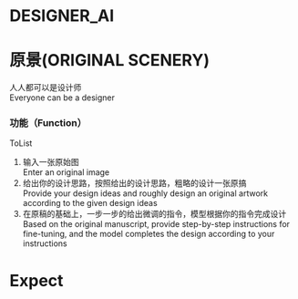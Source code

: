 # DESIGNER_AI
# 原景(ORIGINAL SCENERY)
人人都可以是设计师  
Everyone can be a designer

### 功能（Function）
  ToList
  1. 输入一张原始图  
     Enter an original image
  2. 给出你的设计思路，按照给出的设计思路，粗略的设计一张原搞  
     Provide your design ideas and roughly design an original artwork according to the given design ideas
  3. 在原稿的基础上，一步一步的给出微调的指令，模型根据你的指令完成设计  
     Based on the original manuscript, provide step-by-step instructions for fine-tuning, and the model completes the design according to your instructions
     
  







# Expect 
